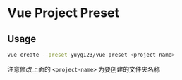 # Vue Project Preset

## Usage

```bash
vue create --preset yuyg123/vue-preset <project-name>
```
注意修改上面的 `<project-name>` 为要创建的文件夹名称
